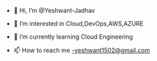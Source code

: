 - 👋 Hi, I’m @Yeshwant-Jadhav
- 👀 I’m interested in Cloud,DevOps,AWS,AZURE
- 🌱 I’m currently learning Cloud Engineering

- 📫 How to reach me -yeshwant1502@gmail.com

<!---
Yeshwant-Jadhav/Yeshwant-Jadhav is a ✨ special ✨ repository because its `README.md` (this file) appears on your GitHub profile.
You can click the Preview link to take a look at your changes.
--->
